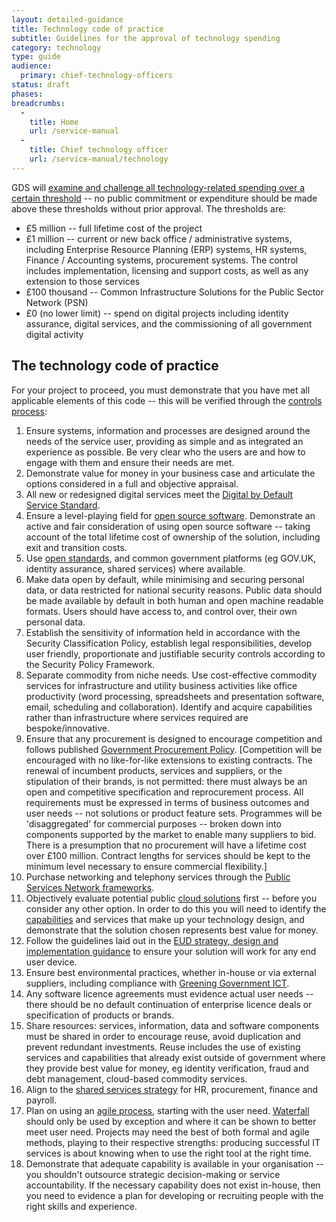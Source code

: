 ```yaml
---
layout: detailed-guidance
title: Technology code of practice
subtitle: Guidelines for the approval of technology spending
category: technology
type: guide
audience:
  primary: chief-technology-officers
status: draft
phases:
breadcrumbs:
  -
    title: Home
    url: /service-manual
  -
    title: Chief technology officer
    url: /service-manual/technology
---
```


GDS will [examine and challenge all technology-related spending over a certain threshold](https://www.gov.uk/government/publications/cabinet-office-controls) -- no public commitment or expenditure should be made above these thresholds without prior approval. The thresholds are:

* £5 million -- full lifetime cost of the project
* £1 million -- current or new back office / administrative systems, including Enterprise Resource Planning (ERP) systems, HR systems, Finance / Accounting systems, procurement systems. The control includes implementation, licensing and support costs, as well as any extension to those services
* £100 thousand -- Common Infrastructure Solutions for the Public Sector Network (PSN)
* £0 (no lower limit) -- spend on digital projects including identity assurance, digital services, and the commissioning of all government digital activity

## The technology code of practice

For your project to proceed, you must demonstrate that you have met all applicable elements of this code -- this will be verified through the [controls process](/service-manual/agile/spending-controls.html):

1. Ensure systems, information and processes are designed around the needs of the service user, providing as simple and as integrated an experience as possible. Be very clear who the users are and how to engage with them and ensure their needs are met.
1. Demonstrate value for money in your business case and articulate the options considered in a full and objective appraisal.
1. All new or redesigned digital services meet the [Digital by Default Service Standard](/service-manual/digital-by-default).
1. Ensure a level-playing field for [open source software](https://www.gov.uk/government/publications/open-source-procurement-toolkit). Demonstrate an active and fair consideration of using open source software -- taking account of the total lifetime cost of ownership of the solution, including exit and transition costs.
1. Use [open standards](https://www.gov.uk/government/publications/open-standards-principles/open-standards-principles), and common government platforms (eg GOV.UK, identity assurance, shared services) where available.
1. Make data open by default, while minimising and securing personal data, or data restricted for national security reasons. Public data should be made available by default in both human and open machine readable formats. Users should have access to, and control over, their own personal data.
1. Establish the sensitivity of information held in accordance with the Security Classification Policy, establish legal responsibilities, develop user friendly, proportionate and justifiable security controls according to the Security Policy Framework.
1. Separate commodity from niche needs. Use cost-effective commodity services for infrastructure and utility business activities like office productivity (word processing, spreadsheets and presentation software, email, scheduling and collaboration). Identify and acquire capabilities rather than infrastructure where services required are bespoke/innovative.
1. Ensure that any procurement is designed to encourage competition and follows published [Government Procurement Policy](https://www.gov.uk/government/policies/buying-and-managing-government-goods-and-services-more-efficiently-and-effectively). [Competition will be encouraged with no like-for-like extensions to existing contracts. The renewal of incumbent products, services and suppliers, or the stipulation of their brands, is not permitted: there must always be an open and competitive specification and reprocurement process. All requirements must be expressed in terms of business outcomes and user needs -- not solutions or product feature sets. Programmes will be 'disaggregated' for commercial purposes -- broken down into components supported by the market to enable many suppliers to bid. There is a presumption that no procurement will have a lifetime cost over £100 million. Contract lengths for services should be kept to the minimum level necessary to ensure commercial flexibility.]
1. Purchase networking and telephony services through the [Public Services Network frameworks](https://www.gov.uk/public-services-network).
1. Objectively evaluate potential public [cloud solutions](https://www.gov.uk/government/news/government-adopts-cloud-first-policy-for-public-sector-it) first -- before you consider any other option. In order to do this you will need to identify the [capabilities](/service-manual/making-software/choosing-technology.html#start-with-capabilities-not-implementations) and services that make up your technology design, and demonstrate that the solution chosen represents best value for money.
1. Follow the guidelines laid out in the [EUD strategy, design and implementation guidance](https://www.gov.uk/government/publications/end-user-device-strategy) to ensure your solution will work for any end user device.
1. Ensure best environmental practices, whether in-house or via external suppliers, including compliance with [Greening Government ICT](/government/publications/greening-government-ict-strategy).
1. Any software licence agreements must evidence actual user needs -- there should be no default continuation of enterprise licence deals or specification of products or brands.
1. Share resources: services, information, data and software components must be shared in order to encourage reuse, avoid duplication and prevent redundant investments. Reuse includes the use of existing services and capabilities that already exist outside of government where they provide best value for money, eg identity verification, fraud and debt management, cloud-based commodity services.
1. Align to the [shared services strategy](https://www.gov.uk/government/news/next-generation-shared-services-to-save-millions-for-taxpayers) for HR, procurement, finance and payroll.
1. Plan on using an [agile process](/service-manual/agile/index.html), starting with the user need. [Waterfall](http://en.wikipedia.org/wiki/Waterfall_model) should only be used by exception and where it can be shown to better meet user need. Projects may need the best of both formal and agile methods, playing to their respective strengths: producing successful IT services is about knowing when to use the right tool at the right time.
1. Demonstrate that adequate capability is available in your organisation -- you shouldn't outsource strategic decision-making or service accountability. If the necessary capability does not exist in-house, then you need to evidence a plan for developing or recruiting people with the right skills and experience.
